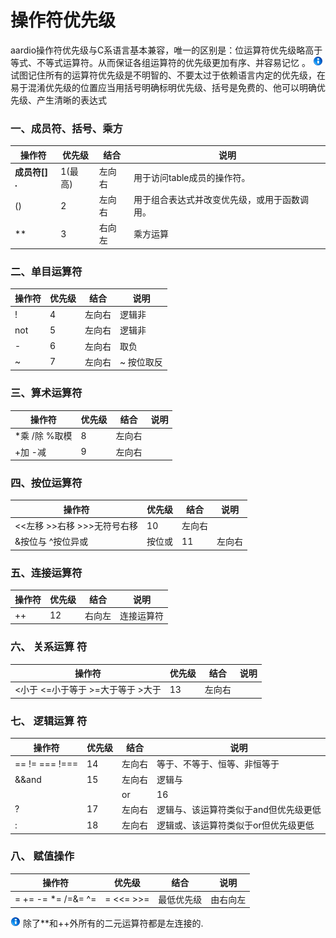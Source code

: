# 操作符优先级

aardio操作符优先级与C系语言基本兼容，唯一的区别是：位运算符优先级略高于等式、不等式运算符。从而保证各组运算符的优先级更加有序、并容易记忆 。
![](../../icon/info.gif) 试图记住所有的运算符优先级是不明智的、不要太过于依赖语言内定的优先级，在易于混淆优先级的位置应当用括号明确标明优先级、括号是免费的、他可以明确优先级、产生清晰的表达式

### 一、成员符、括号、乘方

|  操作符 |  优先级 |  结合 |  说明 |
| --- | --- | --- | --- |
| **成员符[] .** | 1(最高) |  左向右 | 用于访问table成员的操作符。 |
| () | 2 |  左向右 | 用于组合表达式并改变优先级，或用于函数调用。 |
|  ** | 3 |  右向左 |  乘方运算 |

### 二、单目运算符

|  操作符 |  优先级 |  结合 |  说明 |
| --- | --- | --- | --- |
| ! | 4 |  左向右 | 逻辑非 |
| not | 5 |  左向右 | 逻辑非 |
| - | 6 |  左向右 |  取负 |
| ~ | 7 |  左向右 | ~ 按位取反 |

### 三、算术运算符

|  操作符 |  优先级 |  结合 |  说明 |
| --- | --- | --- | --- |
| *乘 /除 %取模 | 8 |  左向右 |  |
| +加 -减 | 9 |  左向右 |  |

### 四、按位运算符

|  操作符 |  优先级 |  结合 |  说明 |
| --- | --- | --- | --- |
| <<左移 >>右移  >>>无符号右移 | 10 |  左向右 |  |
| &按位与 ^按位异或 |按位或 | 11 |  左向右 | C语言中位运算符的优先级低于==、!= |

### 五、连接运算符

|  操作符 |  优先级 |  结合 |  说明 |
| --- | --- | --- | --- |
| ++ | 12 | 右向左 |  连接运算符 |

### 六、 **关系运算** 符

|  操作符 |  优先级 |  结合 |  说明 |
| --- | --- | --- | --- |
| <小于 <=小于等于 >=大于等于 >大于 | 13 |  左向右 |  |

### 七、 **逻辑运算** 符

|  操作符 |  优先级 |  结合 |  说明 |
| --- | --- | --- | --- |
| == != === !=== | 14 |  左向右 | 等于、不等于、恒等、非恒等于 |
| &&and | 15 |  左向右 | 逻辑与 |
| || or | 16 |  左向右 | 逻辑或 |
| ? | 17 |  左向右 | 逻辑与、该运算符类似于and但优先级更低 |
| : | 18 |  左向右 | 逻辑或、该运算符类似于or但优先级更低 |

### 八、 **赋值操作**

|  操作符 |  优先级 |  结合 |  说明 |
| --- | --- | --- | --- |
| = += -= *= /=&= ^= |= <<= >>= |  最低优先级 | 由右向左 | aardio中赋值操作符不能用于表达式并返回值,只能用于独立的赋值语句 |

![](../../icon/info.gif) 除了**和++外所有的二元运算符都是左连接的.


